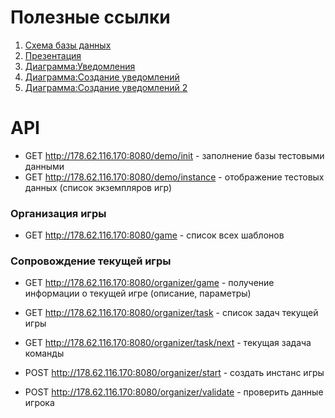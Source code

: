 Полезные ссылки
================
1. [Схема базы данных](http://ondras.zarovi.cz/sql/demo/?keyword=nc-project)
2. [Презентация](https://docs.google.com/presentation/d/141Vwb4QCbVjLcWrGPZUKNFRvfbvKO7Vn5zJi5rpHKps/edit#slide=id.g2bc0102b44_0_13)
3. [Диаграмма:Уведомления](http://www.plantuml.com/plantuml/uml/XPD1QyCm38Nl-XKYkso7mdOjfJHjO0nALnYxvUB6QYhcoi5HjkxVpqaBI-YQtSopzCbFBrdKQe8sHmVr1qjbWZdYqf-snbgM4fyU0KoXFk1xJG5Wvq-Oh1oJQ89tQouF-Xo810el6hp391KRFDjSqkrByYkVUt8nLTLJDrvvpuLHzfBB6uLFBYW14ejnqcLSArEuCMv8M9rb5yl16ZKxKnCcsUMKots_7BFqzQ4th7M8a_dmhJZ5RaCmLDkolnyV6q8ZuBolyEl0Zb13GmYtogz9FHCHLfAYzEvh62blOQDkSRfdiQbpo-ykq17MRF8lQysrpleNyvisMzgOpIjKfZxI1bzJX8midSg8Y0bk1ilgGerzGr0CbKinhWk_ZGeMyHJ_WXy0)
4. [Диаграмма:Создание уведомлений](http://www.plantuml.com/plantuml/uml/VOunJyD038Lt_mhhkj212DOEID1ANIfQ2TYwE8cRMhtw8f-9AfGVpmLOa2Y3fIVx-NildqHxCZhZKxhig6r5Exo_0pXAotX8oUjq0Q36as5uosnxlLb6ONMalfy702WE32zi0rl0sKQwew-DMQ59wfOYXgrrfF8nFI-_Tx5ueIMdcZ9ZMFse0dzEBWTfo2KfhXwt9OArnQyQy5S3l7sube0Bp4xcQpeNT7wlSsDI5pbGb9BEhvHFUurCGrbMLGNNG5F6loLnaGlars4EupXEyma0)
4. [Диаграмма:Создание уведомлений 2](http://www.plantuml.com/plantuml/uml/XP2zQWD138HxFONOD4bXY8iqmRWm0HCm9f0sZRoht0dlISUkpZXldxtyW241TuBXcnbDFOgEL6Z0ZPrVA2NH3fVt00SxOtZbSk8Iy6OdNU_Rmgo064szM6vox3bDcTERRfWqD2sHqu4gOtZwkGAm9cns0DbiH6wE7_Y0W-Za5U2F2oxM-0lZ8tRikAM1dxKwQUJw3x5QN18xgRwwHDO0bBqbPgvkoaYnbzOZNGsVnlOGprs_oVRXDQJIYM_tvl8kaLnCx-O1u6k5UO1F)



API
================
* GET <http://178.62.116.170:8080/demo/init> - заполнение базы тестовыми данными
* GET <http://178.62.116.170:8080/demo/instance> - отображение тестовых данных (список экземпляров игр)

### Организация игры

* GET <http://178.62.116.170:8080/game> - список всех шаблонов

### Сопровождение текущей игры

* GET <http://178.62.116.170:8080/organizer/game> - получение информации о текущей игре (описание, параметры)
* GET <http://178.62.116.170:8080/organizer/task> - список задач текущей игры
* GET <http://178.62.116.170:8080/organizer/task/next> - текущая задача команды


* POST <http://178.62.116.170:8080/organizer/start> - создать инстанс игры
* POST <http://178.62.116.170:8080/organizer/validate> - проверить данные игрока